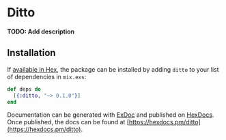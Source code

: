 # Ditto

**TODO: Add description**

## Installation

If [available in Hex](https://hex.pm/docs/publish), the package can be installed
by adding `ditto` to your list of dependencies in `mix.exs`:

```elixir
def deps do
  [{:ditto, "~> 0.1.0"}]
end
```

Documentation can be generated with [ExDoc](https://github.com/elixir-lang/ex_doc)
and published on [HexDocs](https://hexdocs.pm). Once published, the docs can
be found at [https://hexdocs.pm/ditto](https://hexdocs.pm/ditto).

